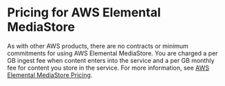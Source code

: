 # Pricing for AWS Elemental MediaStore<a name="what-is-pricing"></a>

As with other AWS products, there are no contracts or minimum commitments for using AWS Elemental MediaStore\. You are charged a per GB ingest fee when content enters into the service and a per GB monthly fee for content you store in the service\. For more information, see [AWS Elemental MediaStore Pricing](https://aws.amazon.com/mediastore/pricing/)\.